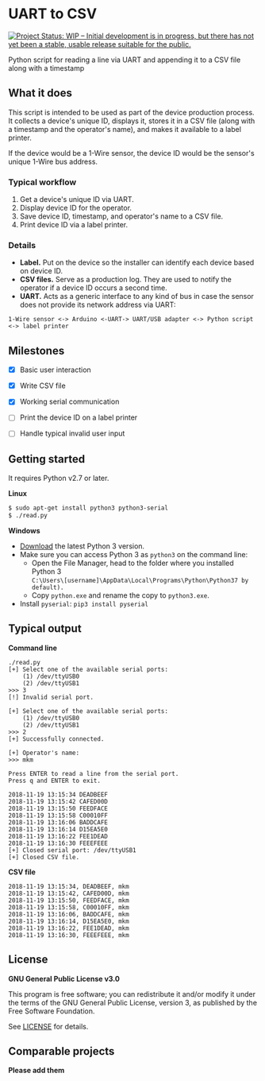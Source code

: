 # UART to CSV

[![Project Status: WIP – Initial development is in progress, but there has not yet been a stable, usable release suitable for the public.](https://www.repostatus.org/badges/latest/wip.svg)](https://www.repostatus.org/#wip "Project Status: WIP – Initial development is in progress, but there has not yet been a stable, usable release suitable for the public.")

Python script for reading a line via UART and appending it to a CSV file along with a timestamp


## What it does

This script is intended to be used as part of the device production process.
It collects a device's unique ID, displays it, stores it in a CSV file (along with a timestamp and the operator's name), and makes it available to a label printer.

If the device would be a 1-Wire sensor, the device ID would be the sensor's unique 1-Wire bus address.

### Typical workflow
1. Get a device's unique ID via UART.
2. Display device ID for the operator.
3. Save device ID, timestamp, and operator's name to a CSV file.
4. Print device ID via a label printer.

### Details
* **Label.** Put on the device so the installer can identify each device based on device ID.
* **CSV files.** Serve as a production log. They are used to notify the operator if a device ID occurs a second time.
* **UART.** Acts as a generic interface to any kind of bus in case the sensor does not provide its network address via UART:
```text
1-Wire sensor <-> Arduino <-UART-> UART/USB adapter <-> Python script <-> label printer
```

## Milestones
* [X] Basic user interaction
* [X] Write CSV file
* [X] Working serial communication
* [ ] Print the device ID on a label printer
* [ ] Handle typical invalid user input


## Getting started
It requires Python v2.7 or later.

**Linux**
```bash
$ sudo apt-get install python3 python3-serial
$ ./read.py
```

**Windows**
* [Download](https://www.python.org/downloads/windows/) the latest Python 3 version.
* Make sure you can access Python 3 as `python3` on the command line:
  * Open the File Manager, head to the folder where you installed Python 3  
  `C:\Users\[username]\AppData\Local\Programs\Python\Python37 by default).`
  * Copy `python.exe` and rename the copy to `python3.exe`.
* Install `pyserial`: `pip3 install pyserial`


## Typical output

**Command line**
```text
./read.py
[+] Select one of the available serial ports:
    (1) /dev/ttyUSB0
    (2) /dev/ttyUSB1
>>> 3
[!] Invalid serial port.

[+] Select one of the available serial ports:
    (1) /dev/ttyUSB0
    (2) /dev/ttyUSB1
>>> 2
[+] Successfully connected.

[+] Operator's name:
>>> mkm

Press ENTER to read a line from the serial port.
Press q and ENTER to exit.

2018-11-19 13:15:34 DEADBEEF
2018-11-19 13:15:42 CAFED00D
2018-11-19 13:15:50 FEEDFACE
2018-11-19 13:15:58 C00010FF
2018-11-19 13:16:06 BADDCAFE
2018-11-19 13:16:14 D15EA5E0
2018-11-19 13:16:22 FEE1DEAD
2018-11-19 13:16:30 FEEEFEEE
[+] Closed serial port: /dev/ttyUSB1
[+] Closed CSV file.
```

**CSV file**
```text
2018-11-19 13:15:34, DEADBEEF, mkm
2018-11-19 13:15:42, CAFED00D, mkm
2018-11-19 13:15:50, FEEDFACE, mkm
2018-11-19 13:15:58, C00010FF, mkm
2018-11-19 13:16:06, BADDCAFE, mkm
2018-11-19 13:16:14, D15EA5E0, mkm
2018-11-19 13:16:22, FEE1DEAD, mkm
2018-11-19 13:16:30, FEEEFEEE, mkm
```


## License

**GNU General Public License v3.0**

This program is free software; you can redistribute it and/or modify it under the terms of the GNU General Public License, version 3, as published by the Free Software Foundation.

See [LICENSE](LICENSE) for details.


## Comparable projects
**Please add them**


